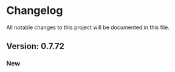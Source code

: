 # Changelog

All notable changes to this project will be documented in this file.

## Version: 0.7.72

### New



